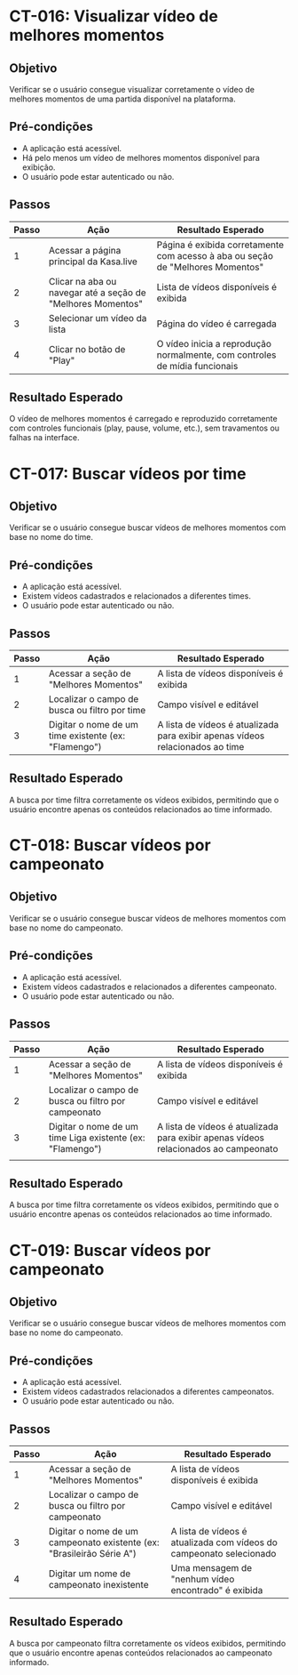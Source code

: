 # CT-016: Visualizar vídeo de melhores momentos

## Objetivo
Verificar se o usuário consegue visualizar corretamente o vídeo de melhores momentos de uma partida disponível na plataforma.

## Pré-condições
- A aplicação está acessível.
- Há pelo menos um vídeo de melhores momentos disponível para exibição.
- O usuário pode estar autenticado ou não.

## Passos
| Passo | Ação                                                         | Resultado Esperado                                                              |
|-------|--------------------------------------------------------------|----------------------------------------------------------------------------------|
| 1     | Acessar a página principal da Kasa.live                       | Página é exibida corretamente com acesso à aba ou seção de "Melhores Momentos"  |
| 2     | Clicar na aba ou navegar até a seção de "Melhores Momentos"  | Lista de vídeos disponíveis é exibida                                           |
| 3     | Selecionar um vídeo da lista                                  | Página do vídeo é carregada                                                     |
| 4     | Clicar no botão de "Play"                                     | O vídeo inicia a reprodução normalmente, com controles de mídia funcionais      |

## Resultado Esperado
O vídeo de melhores momentos é carregado e reproduzido corretamente com controles funcionais (play, pause, volume, etc.), sem travamentos ou falhas na interface.



# CT-017: Buscar vídeos por time

## Objetivo
Verificar se o usuário consegue buscar vídeos de melhores momentos com base no nome do time.

## Pré-condições
- A aplicação está acessível.
- Existem vídeos cadastrados e relacionados a diferentes times.
- O usuário pode estar autenticado ou não.

## Passos
| Passo | Ação                                                          | Resultado Esperado                                                              |
|-------|---------------------------------------------------------------|----------------------------------------------------------------------------------|
| 1     | Acessar a seção de "Melhores Momentos"                         | A lista de vídeos disponíveis é exibida                                         |
| 2     | Localizar o campo de busca ou filtro por time                  | Campo visível e editável                                                        |
| 3     | Digitar o nome de um time existente (ex: "Flamengo")           | A lista de vídeos é atualizada para exibir apenas vídeos relacionados ao time  |

## Resultado Esperado
A busca por time filtra corretamente os vídeos exibidos, permitindo que o usuário encontre apenas os conteúdos relacionados ao time informado.


# CT-018: Buscar vídeos por campeonato

## Objetivo
Verificar se o usuário consegue buscar vídeos de melhores momentos com base no nome do campeonato.

## Pré-condições
- A aplicação está acessível.
- Existem vídeos cadastrados e relacionados a diferentes campeonato.
- O usuário pode estar autenticado ou não.

## Passos
| Passo | Ação                                                          | Resultado Esperado                                                              |
|-------|---------------------------------------------------------------|----------------------------------------------------------------------------------|
| 1     | Acessar a seção de "Melhores Momentos"                         | A lista de vídeos disponíveis é exibida                                         |
| 2     | Localizar o campo de busca ou filtro por campeonato                  | Campo visível e editável                                                        |
| 3     | Digitar o nome de um time Liga existente (ex: "Flamengo")           | A lista de vídeos é atualizada para exibir apenas vídeos relacionados ao campeonato  |
                      |

## Resultado Esperado
A busca por time filtra corretamente os vídeos exibidos, permitindo que o usuário encontre apenas os conteúdos relacionados ao time informado.



# CT-019: Buscar vídeos por campeonato

## Objetivo
Verificar se o usuário consegue buscar vídeos de melhores momentos com base no nome do campeonato.

## Pré-condições
- A aplicação está acessível.
- Existem vídeos cadastrados relacionados a diferentes campeonatos.
- O usuário pode estar autenticado ou não.

## Passos
| Passo | Ação                                                               | Resultado Esperado                                                             |
|-------|--------------------------------------------------------------------|---------------------------------------------------------------------------------|
| 1     | Acessar a seção de "Melhores Momentos"                             | A lista de vídeos disponíveis é exibida                                        |
| 2     | Localizar o campo de busca ou filtro por campeonato                | Campo visível e editável                                                       |
| 3     | Digitar o nome de um campeonato existente (ex: "Brasileirão Série A") | A lista de vídeos é atualizada com vídeos do campeonato selecionado         |
| 4     | Digitar um nome de campeonato inexistente                          | Uma mensagem de "nenhum vídeo encontrado" é exibida                            |

## Resultado Esperado
A busca por campeonato filtra corretamente os vídeos exibidos, permitindo que o usuário encontre apenas conteúdos relacionados ao campeonato informado.



